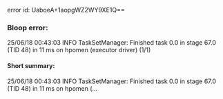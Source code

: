 error id: UaboeA+1aopgWZ2WY9XE1Q==
### Bloop error:

25/06/18 00:43:03 INFO TaskSetManager: Finished task 0.0 in stage 67.0 (TID 48) in 11 ms on hpomen (executor driver) (1/1)
#### Short summary: 

25/06/18 00:43:03 INFO TaskSetManager: Finished task 0.0 in stage 67.0 (TID 48) in 11 ms on hpomen (...